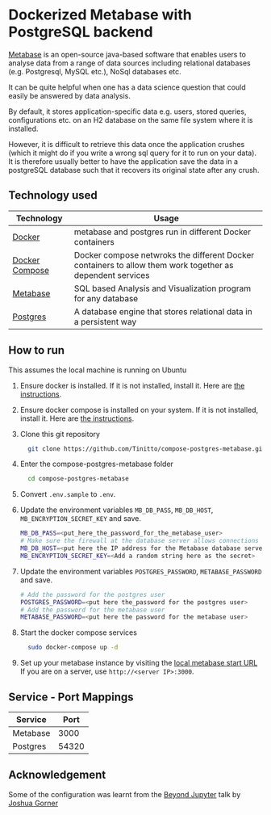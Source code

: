 # Dockerized Metabase with PostgreSQL backend

[Metabase](https://www.metabase.com/) is an open-source java-based software that enables users to analyse data from a range of data sources including relational databases (e.g. Postgresql, MySQL etc.), NoSql databases etc.

It can be quite helpful when one has a data science question that could easily be answered by data analysis.

By default, it stores application-specific data e.g. users, stored queries, configurations etc. on an H2 database on the same file system where it is installed.

However, it is difficult to retrieve this data once the application crushes (which it might do if you write a wrong sql query for it to run on your data). It is therefore usually better to have the application save the data in a postgreSQL database such that it recovers its original state after any crush.

## Technology used

| Technology | Usage |
| --- | --- |
|[Docker](https://docs.docker.com/) | metabase and postgres run in different Docker containers|
|[Docker Compose](https://docs.docker.com/compose/) | Docker compose netwroks the different Docker containers to allow them  work together as dependent services |
|[Metabase](https://www.metabase.com/)| SQL based Analysis and Visualization program for any database |
| [Postgres](https://www.postgresql.org/) | A database engine that stores relational data in a persistent way |

## How to run

This assumes the local machine is running on Ubuntu

1. Ensure docker is installed. If it is not installed, install it. Here are [the instructions](https://docs.docker.com/install/linux/docker-ce/ubuntu/).
2. Ensure docker compose is installed on your system. If it is not installed, install it. Here are [the instructions](https://docs.docker.com/compose/install/).
3. Clone this git repository

    ```bash
      git clone https://github.com/Tinitto/compose-postgres-metabase.git
    ```

4. Enter the compose-postgres-metabase folder

    ```bash
      cd compose-postgres-metabase
    ```

5. Convert ```.env.sample``` to ```.env```.
6. Update the environment variables ```MB_DB_PASS```, ```MB_DB_HOST```, ```MB_ENCRYPTION_SECRET_KEY``` and save.

    ```bash
    MB_DB_PASS=<put_here_the_password_for_the_metabase_user>
    # Make sure the firewall at the database server allows connections to port 54320
    MB_DB_HOST=<put here the IP address for the Metabase database server e.g. 00.000.000.00>
    MB_ENCRYPTION_SECRET_KEY=<Add a random string here as the secret>
    ```

7. Update the environment variables ```POSTGRES_PASSWORD```, ```METABASE_PASSWORD``` and save.

    ```bash
    # Add the password for the postgres user
    POSTGRES_PASSWORD=<put here the_password for the postgres user>
    # Add the password for the metabase user
    METABASE_PASSWORD=<put here the password for the metabase user>
    ```

8. Start the docker compose services

    ```bash
      sudo docker-compose up -d
    ```

9. Set up your metabase instance by visiting the [local metabase start URL](http://localhost:3000)
If you are on a server, use ```http://<server IP>:3000```.

## Service - Port Mappings

| Service | Port |
| --- | --- |
| Metabase | 3000 |
| Postgres | 54320 |

## Acknowledgement

Some of the configuration was learnt from the [Beyond Jupyter](https://github.com/jgoerner/beyond-jupyter) talk by [Joshua Gorner](https://github.com/jgoerner)
